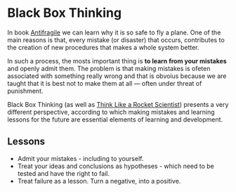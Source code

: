 # Black Box Thinking

In book [Antifragile](Antifragile.md) we can learn why it is so safe to fly a plane. One of the main reasons is that, every mistake (or disaster) that occurs, contributes to the creation of new procedures that makes a whole system better.

In such a process, the mosts important thing is **to learn from your mistakes** and openly admit them. The problem is that making mistakes is ofeten associated with something really wrong and that is obvoius because we are taught that it is best not to make them at all — often under threat of punishment. 

Black Box Thinking (as well as [Think Like a Rocket Scientist](Think%20Like%20a%20Rocket%20Scientist.md)) presents a very different perspective, according to which making mistakes and learning lessons for the future are essential elements of learning and development.

## Lessons

- Admit your mistakes - including to yourself.
- Treat your ideas and conclusions as hypotheses - which need to be tested and have the right to fail.
- Treat failure as a lesson. Turn a negative, into a positive.
